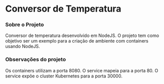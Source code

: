 # Conversor de Temperatura

### Sobre o Projeto
Conversor de temperatura desenvolvido em NodeJS. O projeto tem como objetivo ser um exemplo para a criação de ambiente com containers usando NodeJS.

### Observações do projeto
Os containers utilizam a porta 8080.
O service mapeia para a porta 80.
O service expõe o cluster Kubernetes para a porta 30000.
